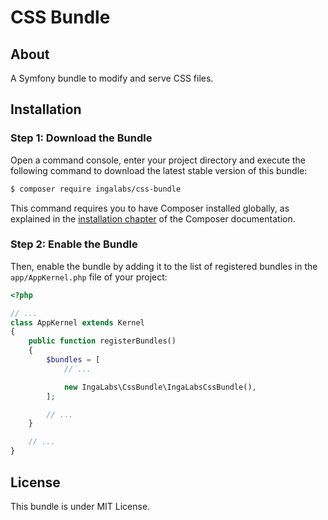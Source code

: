 CSS Bundle
==========

About
-----

A Symfony bundle to modify and serve CSS files.

Installation
------------

### Step 1: Download the Bundle

Open a command console, enter your project directory and execute the
following command to download the latest stable version of this bundle:

```bash
$ composer require ingalabs/css-bundle
```

This command requires you to have Composer installed globally, as explained
in the [installation chapter](https://getcomposer.org/doc/00-intro.md)
of the Composer documentation.

### Step 2: Enable the Bundle

Then, enable the bundle by adding it to the list of registered bundles
in the `app/AppKernel.php` file of your project:

```php
<?php

// ...
class AppKernel extends Kernel
{
    public function registerBundles()
    {
        $bundles = [
            // ...

            new IngaLabs\CssBundle\IngaLabsCssBundle(),
        ];

        // ...
    }

    // ...
}
```

License
-------

This bundle is under MIT License.
